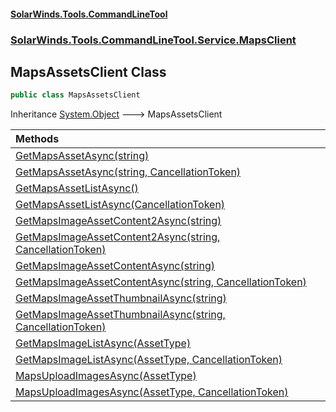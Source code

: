 #### [SolarWinds.Tools.CommandLineTool](index.md 'index')
### [SolarWinds.Tools.CommandLineTool.Service.MapsClient](index.md#SolarWinds.Tools.CommandLineTool.Service.MapsClient 'SolarWinds.Tools.CommandLineTool.Service.MapsClient')

## MapsAssetsClient Class

```csharp
public class MapsAssetsClient
```

Inheritance [System.Object](https://docs.microsoft.com/en-us/dotnet/api/System.Object 'System.Object') &#129106; MapsAssetsClient

| Methods | |
| :--- | :--- |
| [GetMapsAssetAsync(string)](MapsAssetsClient.GetMapsAssetAsync(string).md 'SolarWinds.Tools.CommandLineTool.Service.MapsClient.MapsAssetsClient.GetMapsAssetAsync(string)') | |
| [GetMapsAssetAsync(string, CancellationToken)](MapsAssetsClient.GetMapsAssetAsync(string,CancellationToken).md 'SolarWinds.Tools.CommandLineTool.Service.MapsClient.MapsAssetsClient.GetMapsAssetAsync(string, System.Threading.CancellationToken)') | |
| [GetMapsAssetListAsync()](MapsAssetsClient.GetMapsAssetListAsync().md 'SolarWinds.Tools.CommandLineTool.Service.MapsClient.MapsAssetsClient.GetMapsAssetListAsync()') | |
| [GetMapsAssetListAsync(CancellationToken)](MapsAssetsClient.GetMapsAssetListAsync(CancellationToken).md 'SolarWinds.Tools.CommandLineTool.Service.MapsClient.MapsAssetsClient.GetMapsAssetListAsync(System.Threading.CancellationToken)') | |
| [GetMapsImageAssetContent2Async(string)](MapsAssetsClient.GetMapsImageAssetContent2Async(string).md 'SolarWinds.Tools.CommandLineTool.Service.MapsClient.MapsAssetsClient.GetMapsImageAssetContent2Async(string)') | |
| [GetMapsImageAssetContent2Async(string, CancellationToken)](MapsAssetsClient.GetMapsImageAssetContent2Async(string,CancellationToken).md 'SolarWinds.Tools.CommandLineTool.Service.MapsClient.MapsAssetsClient.GetMapsImageAssetContent2Async(string, System.Threading.CancellationToken)') | |
| [GetMapsImageAssetContentAsync(string)](MapsAssetsClient.GetMapsImageAssetContentAsync(string).md 'SolarWinds.Tools.CommandLineTool.Service.MapsClient.MapsAssetsClient.GetMapsImageAssetContentAsync(string)') | |
| [GetMapsImageAssetContentAsync(string, CancellationToken)](MapsAssetsClient.GetMapsImageAssetContentAsync(string,CancellationToken).md 'SolarWinds.Tools.CommandLineTool.Service.MapsClient.MapsAssetsClient.GetMapsImageAssetContentAsync(string, System.Threading.CancellationToken)') | |
| [GetMapsImageAssetThumbnailAsync(string)](MapsAssetsClient.GetMapsImageAssetThumbnailAsync(string).md 'SolarWinds.Tools.CommandLineTool.Service.MapsClient.MapsAssetsClient.GetMapsImageAssetThumbnailAsync(string)') | |
| [GetMapsImageAssetThumbnailAsync(string, CancellationToken)](MapsAssetsClient.GetMapsImageAssetThumbnailAsync(string,CancellationToken).md 'SolarWinds.Tools.CommandLineTool.Service.MapsClient.MapsAssetsClient.GetMapsImageAssetThumbnailAsync(string, System.Threading.CancellationToken)') | |
| [GetMapsImageListAsync(AssetType)](MapsAssetsClient.GetMapsImageListAsync(AssetType).md 'SolarWinds.Tools.CommandLineTool.Service.MapsClient.MapsAssetsClient.GetMapsImageListAsync(SolarWinds.Tools.CommandLineTool.Service.MapsClient.AssetType)') | |
| [GetMapsImageListAsync(AssetType, CancellationToken)](MapsAssetsClient.GetMapsImageListAsync(AssetType,CancellationToken).md 'SolarWinds.Tools.CommandLineTool.Service.MapsClient.MapsAssetsClient.GetMapsImageListAsync(SolarWinds.Tools.CommandLineTool.Service.MapsClient.AssetType, System.Threading.CancellationToken)') | |
| [MapsUploadImagesAsync(AssetType)](MapsAssetsClient.MapsUploadImagesAsync(AssetType).md 'SolarWinds.Tools.CommandLineTool.Service.MapsClient.MapsAssetsClient.MapsUploadImagesAsync(SolarWinds.Tools.CommandLineTool.Service.MapsClient.AssetType)') | |
| [MapsUploadImagesAsync(AssetType, CancellationToken)](MapsAssetsClient.MapsUploadImagesAsync(AssetType,CancellationToken).md 'SolarWinds.Tools.CommandLineTool.Service.MapsClient.MapsAssetsClient.MapsUploadImagesAsync(SolarWinds.Tools.CommandLineTool.Service.MapsClient.AssetType, System.Threading.CancellationToken)') | |
